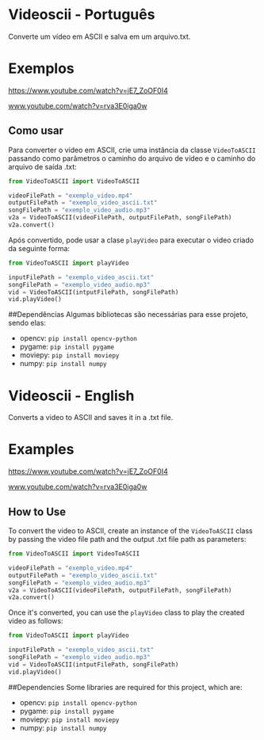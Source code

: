 # Videoscii - Português

Converte um vídeo em ASCII e salva em um arquivo.txt.

# Exemplos
https://www.youtube.com/watch?v=jE7_ZoOF0I4

www.youtube.com/watch?v=rva3E0iga0w

## Como usar

Para converter o vídeo em ASCII, crie uma instância da classe `VideoToASCII` passando como parâmetros o caminho do arquivo de vídeo e o caminho do arquivo de saída .txt:

```python
from VideoToASCII import VideoToASCII

videoFilePath = "exemplo_video.mp4"
outputFilePath = "exemplo_video_ascii.txt"
songFilePath = "exemplo_video_audio.mp3"
v2a = VideoToASCII(videoFilePath, outputFilePath, songFilePath)
v2a.convert()
```

Após convertido, pode usar a clase `playVideo` para executar o video criado da seguinte forma:

```python
from VideoToASCII import playVideo

inputFilePath = "exemplo_video_ascii.txt"
songFilePath = "exemplo_video_audio.mp3"
vid = VideoToASCII(intputFilePath, songFilePath)
vid.playVideo()
```

##Dependências
Algumas bibliotecas são necessárias para esse projeto, sendo elas:
- opencv: `pip install opencv-python`
- pygame: `pip install pygame`
- moviepy: `pip install moviepy`
- numpy: `pip install numpy`


# Videoscii - English

Converts a video to ASCII and saves it in a .txt file.

# Examples
https://www.youtube.com/watch?v=jE7_ZoOF0I4

www.youtube.com/watch?v=rva3E0iga0w


## How to Use

To convert the video to ASCII, create an instance of the `VideoToASCII` class by passing the video file path and the output .txt file path as parameters:

```python
from VideoToASCII import VideoToASCII

videoFilePath = "exemplo_video.mp4"
outputFilePath = "exemplo_video_ascii.txt"
songFilePath = "exemplo_video_audio.mp3"
v2a = VideoToASCII(videoFilePath, outputFilePath, songFilePath)
v2a.convert()
```

Once it's converted, you can use the `playVideo` class to play the created video as follows:

```python
from VideoToASCII import playVideo

inputFilePath = "exemplo_video_ascii.txt"
songFilePath = "exemplo_video_audio.mp3"
vid = VideoToASCII(intputFilePath, songFilePath)
vid.playVideo()
```

##Dependencies
Some libraries are required for this project, which are:
- opencv: `pip install opencv-python`
- pygame: `pip install pygame`
- moviepy: `pip install moviepy`
- numpy: `pip install numpy`
